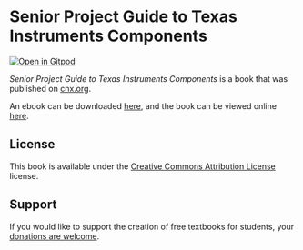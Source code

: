 # Senior Project Guide to Texas Instruments Components

[![Open in Gitpod](https://gitpod.io/button/open-in-gitpod.svg)](https://gitpod.io/from-referrer/)

_Senior Project Guide to Texas Instruments Components_ is a book that was published on [cnx.org](https://cnx.org/).

An ebook can be downloaded [here](https://github.com/cnx-user-books/cnxbook-senior-project-guide-to-texas-instruments-components/releases/latest), and the book can be viewed online [here](https://github.com/cnx-user-books/cnxbook-senior-project-guide-to-texas-instruments-components/releases/latest).

## License
This book is available under the [Creative Commons Attribution License](./LICENSE) license.

## Support
If you would like to support the creation of free textbooks for students, your [donations are welcome](https://riceconnect.rice.edu/donation/support-openstax-banner).
